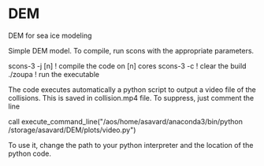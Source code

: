 # DEM
DEM for sea ice modeling


Simple DEM model. To compile, run scons with the appropriate parameters.

scons-3 -j [n]   ! compile the code on [n] cores
scons-3 -c       ! clear the build
./zoupa          ! run the executable

The code executes automatically a python script to output a video file of the collisions. This is saved in collision.mp4 file. To suppress, just comment the line 

call execute_command_line("/aos/home/asavard/anaconda3/bin/python /storage/asavard/DEM/plots/video.py")

To use it, change the path to your python interpreter and the location of the python code.